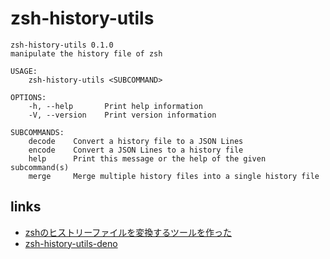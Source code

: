 # zsh-history-utils

```console
zsh-history-utils 0.1.0
manipulate the history file of zsh

USAGE:
    zsh-history-utils <SUBCOMMAND>

OPTIONS:
    -h, --help       Print help information
    -V, --version    Print version information

SUBCOMMANDS:
    decode    Convert a history file to a JSON Lines
    encode    Convert a JSON Lines to a history file
    help      Print this message or the help of the given subcommand(s)
    merge     Merge multiple history files into a single history file
```

## links

- [zshのヒストリーファイルを変換するツールを作った](https://watiko.net/2021/12/21/zsh-history-utils/)
- [zsh-history-utils-deno](https://github.com/watiko/zsh-history-utils-deno)
